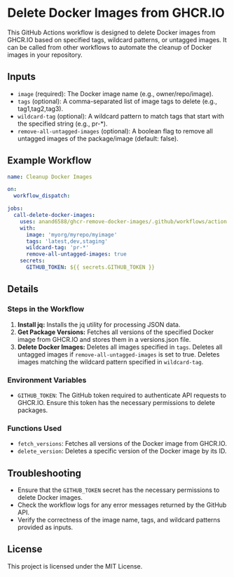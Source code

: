 # Delete Docker Images from GHCR.IO

This GitHub Actions workflow is designed to delete Docker images from GHCR.IO based on specified tags, wildcard patterns, or untagged images. It can be called from other workflows to automate the cleanup of Docker images in your repository.

## Inputs
- `image` (required): The Docker image name (e.g., owner/repo/image).
- `tags` (optional): A comma-separated list of image tags to delete (e.g., tag1,tag2,tag3).
- `wildcard-tag` (optional): A wildcard pattern to match tags that start with the specified string (e.g., pr-*).
- `remove-all-untagged-images` (optional): A boolean flag to remove all untagged images of the package/image (default: false).

## Example Workflow
```yaml
name: Cleanup Docker Images

on:
  workflow_dispatch:

jobs:
  call-delete-docker-images:
    uses: anand6588/ghcr-remove-docker-images/.github/workflows/action.yml@main
    with:
      image: 'myorg/myrepo/myimage'
      tags: 'latest,dev,staging'
      wildcard-tag: 'pr-*'
      remove-all-untagged-images: true
    secrets:
      GITHUB_TOKEN: ${{ secrets.GITHUB_TOKEN }}
```

## Details
### Steps in the Workflow
1. **Install jq:** Installs the jq utility for processing JSON data.
2. **Get Package Versions:** Fetches all versions of the specified Docker image from GHCR.IO and stores them in a versions.json file.
3. **Delete Docker Images:** Deletes all images specified in `tags`.  Deletes all untagged images if `remove-all-untagged-images` is set to true. Deletes images matching the wildcard pattern specified in `wildcard-tag`.

### Environment Variables
- `GITHUB_TOKEN`: The GitHub token required to authenticate API requests to GHCR.IO. Ensure this token has the necessary permissions to delete packages.

### Functions Used
- `fetch_versions`: Fetches all versions of the Docker image from GHCR.IO.
- `delete_version`: Deletes a specific version of the Docker image by its ID.

## Troubleshooting
- Ensure that the `GITHUB_TOKEN` secret has the necessary permissions to delete Docker images.
- Check the workflow logs for any error messages returned by the GitHub API.
- Verify the correctness of the image name, tags, and wildcard patterns provided as inputs.

## License
This project is licensed under the MIT License.
